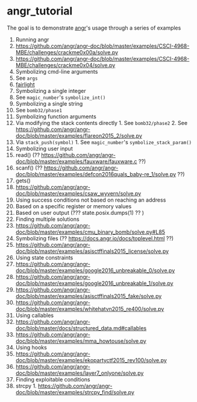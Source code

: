# angr_tutorial
The goal is to demonstrate [angr](https://github.com/angr/angr)'s usage through a series of examples

1. Running angr
  1. https://github.com/angr/angr-doc/blob/master/examples/CSCI-4968-MBE/challenges/crackme0x00a/solve.py
  1. https://github.com/angr/angr-doc/blob/master/examples/CSCI-4968-MBE/challenges/crackme0x04/solve.py
1. Symbolizing cmd-line arguments
  1. See `args`
  2. [fairlight](https://github.com/angr/angr-doc/tree/master/examples/securityfest_fairlight)
1. Symbolizing a single integer
  1. See `magic_number`'s `symbolize_int()`
1. Symbolizing a single string
  1. See `bomb32/phase1`
1. Symbolizing function arguments
  1. Via modifying the stack contents directly
    1. See `bomb32/phase2`
    2. See https://github.com/angr/angr-doc/blob/master/examples/flareon2015_2/solve.py
  2. Via `stack_push(symbol)`
    1. See `magic_number`'s `symbolize_stack_param()`
1. Symbolizing user input
  1. read() (?? https://github.com/angr/angr-doc/blob/master/examples/fauxware/fauxware.c ??)
  2. scanf() (?? https://github.com/angr/angr-doc/blob/master/examples/defcon2016quals_baby-re_1/solve.py ??)
  3. gets()
  4. https://github.com/angr/angr-doc/blob/master/examples/csaw_wyvern/solve.py
1. Using success conditions not based on reaching an address
  1. Based on a specific register or memory values
  2. Based on user output (??? state.posix.dumps(1) ?? )
1. Finding multiple solutions
  1. https://github.com/angr/angr-doc/blob/master/examples/cmu_binary_bomb/solve.py#L85
1. Symbolizing files (?? https://docs.angr.io/docs/toplevel.html ??)
  1. https://github.com/angr/angr-doc/blob/master/examples/asisctffinals2015_license/solve.py
1. Using state constraints
  1. https://github.com/angr/angr-doc/blob/master/examples/google2016_unbreakable_0/solve.py
  2. https://github.com/angr/angr-doc/blob/master/examples/google2016_unbreakable_1/solve.py
  3. https://github.com/angr/angr-doc/blob/master/examples/asisctffinals2015_fake/solve.py
  4. https://github.com/angr/angr-doc/blob/master/examples/whitehatvn2015_re400/solve.py
1. Using callables
  1. https://github.com/angr/angr-doc/blob/master/docs/structured_data.md#callables
  2. https://github.com/angr/angr-doc/blob/master/examples/mma_howtouse/solve.py
1. Using hooks
  1. https://github.com/angr/angr-doc/blob/master/examples/ekopartyctf2015_rev100/solve.py
  2. https://github.com/angr/angr-doc/blob/master/examples/layer7_onlyone/solve.py
1. Finding exploitable conditions
  1. strcpy
    1. https://github.com/angr/angr-doc/blob/master/examples/strcpy_find/solve.py
